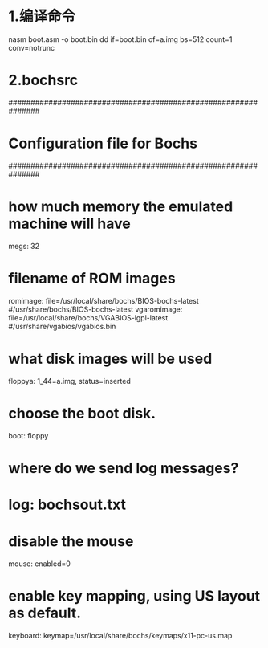 
# 1.编译命令
nasm boot.asm -o boot.bin
dd if=boot.bin of=a.img bs=512 count=1 conv=notrunc

# 2.bochsrc
###############################################################
# Configuration file for Bochs
###############################################################

# how much memory the emulated machine will have
 megs: 32

# filename of ROM images
 romimage: file=/usr/local/share/bochs/BIOS-bochs-latest        #/usr/share/bochs/BIOS-bochs-latest
 vgaromimage: file=/usr/local/share/bochs/VGABIOS-lgpl-latest   #/usr/share/vgabios/vgabios.bin

# what disk images will be used
 floppya: 1_44=a.img, status=inserted

# choose the boot disk.
 boot: floppy

# where do we send log messages?
# log: bochsout.txt

# disable the mouse
 mouse: enabled=0

# enable key mapping, using US layout as default.
 keyboard:  keymap=/usr/local/share/bochs/keymaps/x11-pc-us.map

